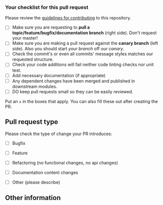 ### Your checklist for this pull request
Please review the [guidelines for contributing](../CONTRIBUTING.md) to this repository.

- [ ] Make sure you are requesting to **pull a topic/feature/bugfix/documentation branch** (right side). Don't request your master!
- [ ] Make sure you are making a pull request against the **canary branch** (left side). Also you should start *your branch* off *our canary*.
- [ ] Check the commit's or even all commits' message styles matches our requested structure.
- [ ] Check your code additions will fail neither code linting checks nor unit test.
- [ ] Add necessary documentation (if appropriate)
- [ ] Any dependent changes have been merged and published in downstream modules.
- [ ]  DO keep pull requests small so they can be easily reviewed.

Put an `x` in the boxes that apply. You can also fill these out after creating the PR.

## Pull request type

Please check the type of change your PR introduces:
- [ ] Bugfix
- [ ] Feature
- [ ] Refactoring (no functional changes, no api changes)
- [ ] Documentation content changes
- [ ] Other (please describe)


## Other information